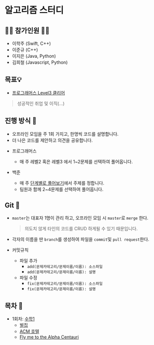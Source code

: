 # 알고리즘 스터디

## 🙋‍♂️ 참가인원 🙋‍♀️

- 이학주 (Swift, C++)
- 이준규 (C++)
- 이지은 (Java, Python)
- 김희철 (Javascript, Python)

## 목표💡

 - [프로그래머스 Level3 클리어](https://programmers.co.kr/skill_checks)

 > 성공적인 취업 및 이직(...)

## 진행 방식 🎲
- 오프라인 모임을 주 1회 가지고, 한명씩 코드를 설명합니다.
- 더 나은 코드를 제안하고 의견을 공유합니다.

* 프로그래머스
	- 매 주 레벨2 혹은 레벨3 에서 1~2문제를 선택하여 풀어옵니다.

* 백준 
	- 매 주 [단계별로 풀어보기](https://www.acmicpc.net/step)에서 주제를 정합니다.
	- 팀원과 함께 2~4문제를 선택하여 풀어옵니다.


## Git 🌱

- `master`는 대표자 1명이 관리 하고, 오프라인 모임 시 `master`로 `merge` 한다.

	> 의도치 않게 타인의 코드를 CRUD 하게될 수 있기 때문입니다.

-  각자의 이름을 딴 `branch`를 생성하여 파일을 `commit`및 `pull request`한다.
- 커밋규칙
	- 파일 추가
		- `add(문제카테고리/문제이름/이름): 소스파일`
		- `add(문제카테고리/문제이름/이름): 설명`
	- 파일 수정
		- `fix(문제카테고리/문제이름/이름): 소스파일`
		- `fix(문제카테고리/문제이름/이름): 설명`

## 목차 🔎

- 1회차: [수학1](./수학)
    - [벌집](https://www.acmicpc.net/problem/2292)
    - [ACM 호텔](https://www.acmicpc.net/problem/10250)
    - [Fly me to the Alpha Centauri](https://www.acmicpc.net/problem/1011)
